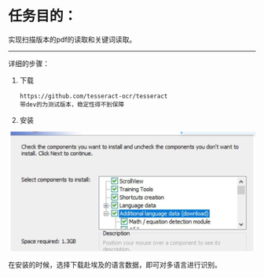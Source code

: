 # 任务目的：

实现扫描版本的pdf的读取和关键词读取。

---

详细的步骤：

1. 下载

   ```
   https://github.com/tesseract-ocr/tesseract
   带dev的为测试版本，稳定性得不到保障 
   ```

2. 安装

![image-20201217115143276](https://raw.githubusercontent.com/hodge-ge/imgbed/main/20201217115145.png)  

在安装的时候，选择下载赴埃及的语言数据，即可对多语言进行识别。





  
